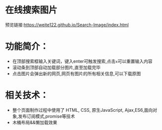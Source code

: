 # 在线搜索图片
预览链接:https://weite122.github.io/Search-Image/index.html

# 功能简介：

- 在顶部搜索框输入关键词，键入enter可触发搜索,点击`x`可以重置输入内容
- 滚动条到顶部自动加载部分图片,直至加载完毕
- 点击图片会弹出新的网页,网页有图片的所有相关信息,可以下载原图

# 相关技术：

- 整个页面制作过程中使用了 HTML, CSS, 原生JavaScript, Ajax,ES6,面向对象,发布订阅模式,promise等技术
- 木桶布局&&懒加载效果
